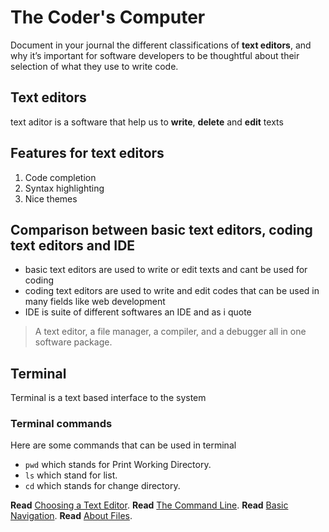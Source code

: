 # The Coder's Computer


Document in your journal the different classifications of **text editors**, and why it’s important for software developers to be thoughtful about their selection of what they use to write code.

## Text editors
text aditor is a software that help us to **write**, **delete** and **edit** texts

## Features for text editors
1. Code completion
2. Syntax highlighting
3. Nice themes

## Comparison between basic text editors, coding text editors and IDE
- basic text editors are used to write or edit texts and cant be used for coding
- coding text editors are used to write and edit codes that can be used in many fields like web development
- IDE is suite of different softwares
an IDE and as i quote
> A text editor, a file manager, a compiler, and a debugger all in one software package.

## Terminal
Terminal is a text based interface to the system

### Terminal commands
Here are some commands that can be used in terminal
- `pwd` which stands for Print Working Directory.
- `ls` which stand for list.
- `cd` which stands for change directory.


**Read** [Choosing a Text Editor](chrome-extension://gphandlahdpffmccakmbngmbjnjiiahp/https://codefellows.github.io/code-10).
**Read** [The Command Line](https://ryanstutorials.net/linuxtutorial/commandline.php).
**Read** [Basic Navigation](https://ryanstutorials.net/linuxtutorial/navigation.php).
**Read** [About Files](hthttps://ryanstutorials.net/linuxtutorial/aboutfiles.php).